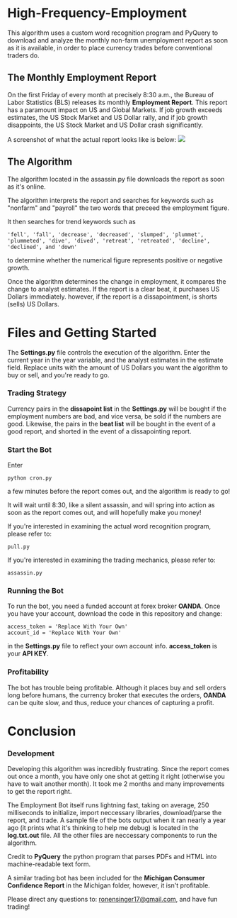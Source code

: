 # High-Frequency-Employment
This algorithm uses a custom word recognition program and PyQuery to download and analyze the monthly non-farm unemployment report as soon as it is available, in order to place currency trades before conventional traders do.

## The Monthly Employment Report
On the first Friday of every month at precisely 8:30 a.m., the Bureau of Labor Statistics (BLS) releases its monthly **Employment Report**. This report has a paramount impact on US and Global Markets.
If job growth exceeds estimates, the US Stock Market and US Dollar rally, and if job growth disappoints, the US Stock Market and US Dollar crash significantly.

A screenshot of what the actual report looks like is below:
![](http://ronen.io/report.PNG)


## The Algorithm
The algorithm located in the assassin.py file downloads the report as soon as it's online.

The algorithm interprets the report and searches for keywords such as "nonfarm" and "payroll" the two words that preceed the employment figure.

It then searches for trend keywords such as 

```
'fell', 'fall', 'decrease', 'decreased', 'slumped', 'plummet', 'plummeted', 'dive', 'dived', 'retreat', 'retreated', 'decline', 'declined', and 'down' 
```
to determine whether the numerical figure represents positive or negative growth.

Once the algorithm determines the change in employment, it compares the change to analyst estimates. If the report is a clear beat, it purchases US Dollars immediately. however, if the report is a dissapointment, is shorts (sells) US Dollars.

# Files and Getting Started
The **Settings.py** file controls the execution of the algorithm. Enter the current year in the year variable, and the analyst estimates in the estimate field.
Replace units with the amount of US Dollars you want the algorithm to buy or sell, and you're ready to go. 

### Trading Strategy
Currency pairs in the **dissapoint list** in the **Settings.py** will be bought if the employment numbers are bad, and vice versa, be sold if the numbers are good.
Likewise, the pairs in the **beat list** will be bought in the event of a good report, and shorted in the event of a dissapointing report.

### Start the Bot
Enter
```
python cron.py
```
a few minutes before the report comes out, and the algorithm is ready to go!

It will  wait until 8:30, like a silent assassin, and will spring into action as soon as the report comes out, and will hopefully make you money!

If you're interested in examining the actual word recognition program, please refer to:
```
pull.py
```
If you're interested in examining the trading mechanics, please refer to:
```
assassin.py
```

### Running the Bot

To run the bot, you need a funded account at forex broker **OANDA**. Once you have your account, download the code in this repository and change:
```
access_token = 'Replace With Your Own'
account_id = 'Replace With Your Own'
```
in the **Settings.py** file to reflect your own account info. **access_token** is your **API KEY**.

### Profitability
The bot has trouble being profitable. Although it places buy and sell orders long before humans, the currency broker that executes the orders, **OANDA** can be quite slow, and thus, reduce your chances of capturing a profit.


# Conclusion
### Development
Developing this algorithm was incredibly frustrating. Since the report comes out once a month, you have only one shot at getting it right (otherwise you have to wait another month). It took me 2 months and many improvements to get the report right.

The Employment Bot itself runs lightning fast, taking on average, 250 milliseconds to initialize, import neccessary libraries, download/parse the report, and trade.
A sample file of the bots output when it ran nearly a year ago (it prints what it's thinking to help me debug) is located in the **log.txt.out** file.
All the other files are neccessary components to run the algorithm.

Credit to **PyQuery** the python program that parses PDFs and HTML into machine-readable text form.

A similar trading bot has been included for the **Michigan Consumer Confidence Report** in the Michigan folder, however, it isn't profitable.

Please direct any questions to: ronensinger17@gmail.com, and have fun trading!

